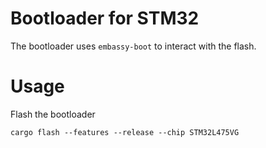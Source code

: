 # Bootloader for STM32

The bootloader uses `embassy-boot` to interact with the flash.

# Usage

Flash the bootloader

```
cargo flash --features --release --chip STM32L475VG
```
